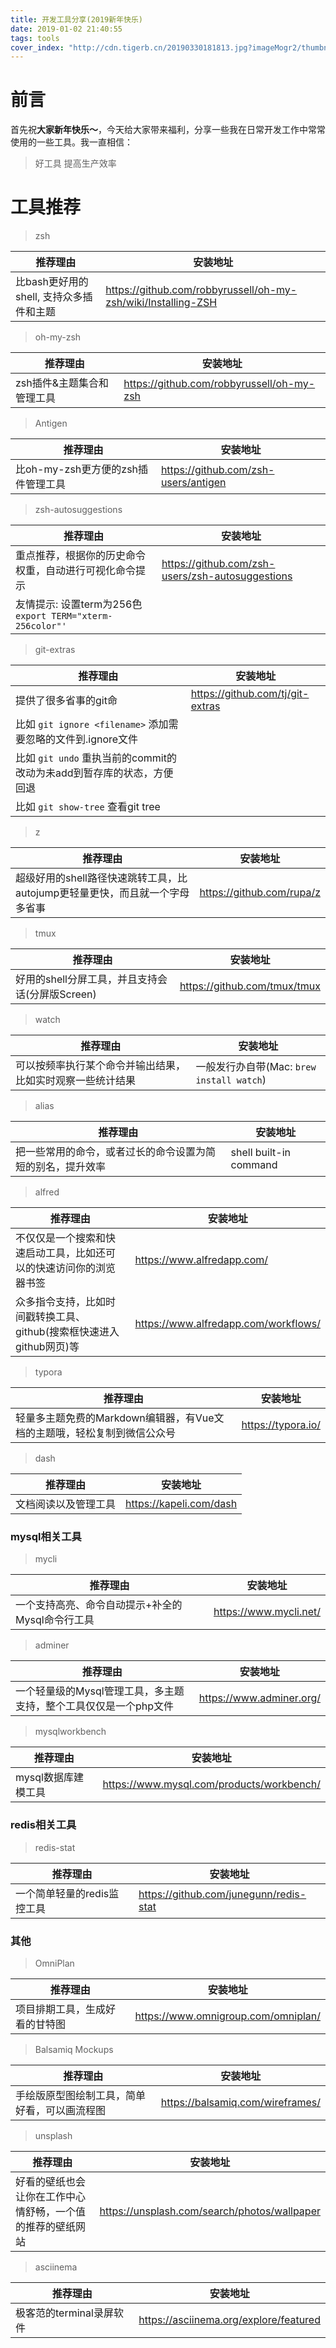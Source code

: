 ```yaml
---
title: 开发工具分享(2019新年快乐)
date: 2019-01-02 21:40:55
tags: tools
cover_index: "http://cdn.tigerb.cn/20190330181813.jpg?imageMogr2/thumbnail/640x480!/format/webp/blur/1x0/quality/75|imageslim"
---
```


# 前言

首先祝**大家新年快乐～**，今天给大家带来福利，分享一些我在日常开发工作中常常使用的一些工具。我一直相信：

> 好工具 提高生产效率

# 工具推荐

> zsh


推荐理由|安装地址
---|---
比bash更好用的shell, 支持众多插件和主题 | <https://github.com/robbyrussell/oh-my-zsh/wiki/Installing-ZSH>

> oh-my-zsh

推荐理由|安装地址
---|---
zsh插件&主题集合和管理工具 | <https://github.com/robbyrussell/oh-my-zsh>

> Antigen

推荐理由|安装地址
---|---
比oh-my-zsh更方便的zsh插件管理工具 | <https://github.com/zsh-users/antigen>

> zsh-autosuggestions

推荐理由|安装地址
---|---
重点推荐，根据你的历史命令权重，自动进行可视化命令提示 | <https://github.com/zsh-users/zsh-autosuggestions>
友情提示: 设置term为256色 `export TERM="xterm-256color"'`|

> git-extras

推荐理由|安装地址
---|---
提供了很多省事的git命 | <https://github.com/tj/git-extras>
比如 `git ignore <filename>` 添加需要忽略的文件到.ignore文件 |
比如 `git undo` 重执当前的commit的改动为未add到暂存库的状态，方便回退 |
比如 `git show-tree` 查看git tree | 

> z

推荐理由|安装地址
---|---
超级好用的shell路径快速跳转工具，比autojump更轻量更快，而且就一个字母多省事 | <https://github.com/rupa/z>

> tmux

推荐理由|安装地址
---|---
好用的shell分屏工具，并且支持会话(分屏版Screen)| <https://github.com/tmux/tmux>

> watch

推荐理由|安装地址
---|---
可以按频率执行某个命令并输出结果，比如实时观察一些统计结果| 一般发行办自带(Mac: `brew install watch`)

> alias

推荐理由|安装地址
---|---
把一些常用的命令，或者过长的命令设置为简短的别名，提升效率 | shell built-in command

> alfred

推荐理由|安装地址
---|---
不仅仅是一个搜索和快速启动工具，比如还可以的快速访问你的浏览器书签 | <https://www.alfredapp.com/>
众多指令支持，比如时间戳转换工具、github(搜索框快速进入github网页)等 | <https://www.alfredapp.com/workflows/>

> typora

推荐理由|安装地址
---|---
轻量多主题免费的Markdown编辑器，有Vue文档的主题哦，轻松复制到微信公众号 | <https://typora.io/>

> dash

推荐理由|安装地址
---|---
文档阅读以及管理工具 | <https://kapeli.com/dash>

### mysql相关工具

> mycli

推荐理由|安装地址
---|---
一个支持高亮、命令自动提示+补全的Mysql命令行工具 | <https://www.mycli.net/>

> adminer

推荐理由|安装地址
---|---
一个轻量级的Mysql管理工具，多主题支持，整个工具仅仅是一个php文件 | <https://www.adminer.org/>

> mysqlworkbench

推荐理由|安装地址
---|---
 mysql数据库建模工具 | <https://www.mysql.com/products/workbench/>

### redis相关工具

> redis-stat

推荐理由|安装地址
---|---
一个简单轻量的redis监控工具 | <https://github.com/junegunn/redis-stat>

### 其他

> OmniPlan

推荐理由|安装地址
---|---
项目排期工具，生成好看的甘特图 | <https://www.omnigroup.com/omniplan/>

> Balsamiq Mockups

推荐理由|安装地址
---|---
手绘版原型图绘制工具，简单好看，可以画流程图 | <https://balsamiq.com/wireframes/>

> unsplash

推荐理由|安装地址
---|---
好看的壁纸也会让你在工作中心情舒畅，一个值的推荐的壁纸网站 | <https://unsplash.com/search/photos/wallpaper>

> asciinema

推荐理由|安装地址
---|---
极客范的terminal录屏软件 | <https://asciinema.org/explore/featured>


